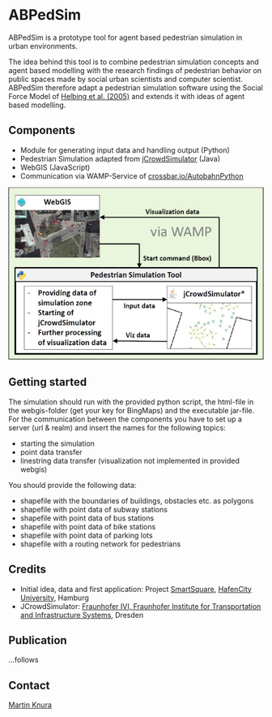 # ABPedSim
ABPedSim is a prototype tool for agent based pedestrian simulation in urban environments.

The idea behind this tool is to combine pedestrian simulation concepts and agent based modelling with 
the research findings of pedestrian behavior on public spaces made by social urban scientists and computer scientist. 
ABPedSim therefore adapt a pedestrian simulation software using the Social Force Model of 
[Helbing et al. (2005)](https://pubsonline.informs.org/doi/pdf/10.1287/trsc.1040.0108) and extends it with ideas of 
agent based modelling.



## Components
+ Module for generating input data and handling output (Python)
+ Pedestrian Simulation adapted from [jCrowdSimulator](https://github.com/FraunhoferIVI/jCrowdSimulator) (Java)
+ WebGIS (JavaScript)
+ Communication via WAMP-Service of [crossbar.io/AutobahnPython](https://crossbar.io)

![Components](components.png)


## Getting started
The simulation should run with the provided python script, the html-file in the webgis-folder (get your key for BingMaps) 
and the executable jar-file. For the communication between the components you have to set up a server (url & realm) 
and insert the names for the following topics:
+ starting the simulation
+ point data transfer
+ linestring data transfer (visualization not implemented in provided webgis)

You should provide the following data:
+ shapefile with the boundaries of buildings, obstacles etc. as polygons
+ shapefile with point data of subway stations
+ shapefile with point data of bus stations
+ shapefile with point data of bike stations
+ shapefile with point data of parking lots
+ shapefile with a routing network for pedestrians


## Credits
+ Initial idea, data and first application: Project [SmartSquare](http://www.smartsquare.hamburg), [HafenCity University](https://www.hcu-hamburg.de/), Hamburg
+ JCrowdSimulator: [Fraunhofer IVI, Fraunhofer Institute for Transportation and Infrastructure Systems](https://www.ivi.fraunhofer.de/en.html), Dresden

## Publication
...follows

## Contact
[Martin Knura](http://www.geomatik-hamburg.de/g2lab/knura.html)
